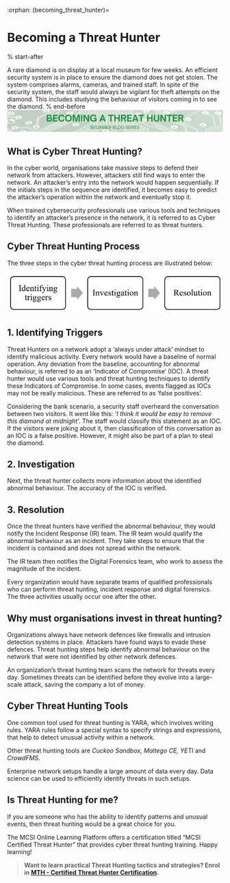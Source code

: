 :orphan:
(becoming_threat_hunter)=

# Becoming a Threat Hunter

% start-after

A rare diamond is on display at a local museum for few weeks. An efficient security system is in place to ensure the diamond does not get stolen. The system comprises alarms, cameras, and trained staff. In spite of the security system, the staff would always be vigilant for theft attempts on the diamond. This includes studying the behaviour of visitors coming in to see the diamond.
% end-before
<img src="images/becoming-a-threat-hunter.png" alt="Becoming a Threat Hunter"/>

## What is Cyber Threat Hunting?

In the cyber world, organisations take massive steps to defend their network from attackers. However, attackers still find ways to enter the network. An attacker’s entry into the network would happen sequentially. If the initials steps in the sequence are identified, it becomes easy to predict the attacker’s operation within the network and eventually stop it.

When trained cybersecurity professionals use various tools and techniques to identify an attacker’s presence in the network, it is referred to as Cyber Threat Hunting. These professionals are referred to as threat hunters.

## Cyber Threat Hunting Process

The three steps in the cyber threat hunting process are illustrated below:

<img src="images/threat-hunting-process.PNG" alt="Threat Hunting Process"/>

## 1. Identifying Triggers

Threat Hunters on a network adopt a ‘always under attack’ mindset to identify malicious activity. Every network would have a baseline of normal operation. Any deviation from the baseline, accounting for abnormal behaviour, is referred to as an ‘Indicator of Compromise’ (IOC). A threat hunter would use various tools and threat hunting techniques to identify these Indicators of Compromise. In some cases, events flagged as IOCs may not be really malicious. These are referred to as ‘false positives’.

Considering the bank scenario, a security staff overheard the conversation between two visitors. It went like this: _'I think it would be easy to remove this diamond at midnight'._ The staff would classify this statement as an IOC. If the visitors were joking about it, then classification of this conversation as an IOC is a false positive. However, it might also be part of a plan to steal the diamond.

## 2. Investigation

Next, the threat hunter collects more information about the identified abnormal behaviour. The accuracy of the IOC is verified.

## 3. Resolution

Once the threat hunters have verified the abnormal behaviour, they would notify the Incident Response (IR) team. The IR team would qualify the abnormal behaviour as an incident. They take steps to ensure that the incident is contained and does not spread within the network.

The IR team then notifies the Digital Forensics team, who work to assess the magnitude of the incident.

Every organization would have separate teams of qualified professionals who can perform threat hunting, incident response and digital forensics. The three activities usually occur one after the other.

## Why must organisations invest in threat hunting?

Organizations always have network defences like firewalls and intrusion detection systems in place. Attackers have found ways to evade these defences. Threat hunting steps help identify abnormal behaviour on the network that were not identified by other network defences.

An organization’s threat hunting team scans the network for threats every day. Sometimes threats can be identified before they evolve into a large-scale attack, saving the company a lot of money.

## Cyber Threat Hunting Tools

One common tool used for threat hunting is YARA, which involves writing rules. YARA rules follow a special syntax to specify strings and expressions, that help to detect unusual activity within a network.

Other threat hunting tools are _Cuckoo Sandbox, Maltego CE, YETI_ and _CrowdFMS_.

Enterprise network setups handle a large amount of data every day. Data science can be used to efficiently identify threats in such setups.

## Is Threat Hunting for me?

If you are someone who has the ability to identify patterns and unusual events, then threat hunting would be a great choice for you.

The MCSI Online Learning Platform offers a certification titled “MCSI Certified Threat Hunter” that provides cyber threat hunting training. Happy learning!

> **Want to learn practical Threat Hunting tactics and strategies? Enrol in [MTH - Certified Threat Hunter Certification](https://www.mosse-institute.com/certifications/mth-certified-threat-hunter.html).**
